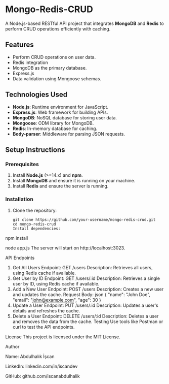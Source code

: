 # Mongo-Redis-CRUD

A Node.js-based RESTful API project that integrates **MongoDB** and **Redis** to perform CRUD operations efficiently with caching.

## Features

- Perform CRUD operations on user data.
- Redis integration
- MongoDB as the primary database.
- Express.js
- Data validation using Mongoose schemas.

## Technologies Used

- **Node.js**: Runtime environment for JavaScript.
- **Express.js**: Web framework for building APIs.
- **MongoDB**: NoSQL database for storing user data.
- **Mongoose**: ODM library for MongoDB.
- **Redis**: In-memory database for caching.
- **Body-parser**: Middleware for parsing JSON requests.

## Setup Instructions

### Prerequisites

1. Install **Node.js** (>=14.x) and **npm**.
2. Install **MongoDB** and ensure it is running on your machine.
3. Install **Redis** and ensure the server is running.

### Installation

1. Clone the repository:
   ```
   git clone https://github.com/your-username/mongo-redis-crud.git
   cd mongo-redis-crud
   Install dependencies:
   ```

npm install

node app.js
The server will start on http://localhost:3023.

API Endpoints

1. Get All Users
   Endpoint: GET /users
   Description: Retrieves all users, using Redis cache if available.
2. Get User by ID
   Endpoint: GET /users/:id
   Description: Retrieves a single user by ID, using Redis cache if available.
3. Add a New User
   Endpoint: POST /users
   Description: Creates a new user and updates the cache.
   Request Body:
   json
   {
   "name": "John Doe",
   "email": "john@example.com",
   "age": 30
   }
4. Update a User
   Endpoint: PUT /users/:id
   Description: Updates a user's details and refreshes the cache.
5. Delete a User
   Endpoint: DELETE /users/:id
   Description: Deletes a user and removes the data from the cache.
   Testing
   Use tools like Postman or curl to test the API endpoints.

License
This project is licensed under the MIT License.

Author

Name: Abdulhalık İşcan

LinkedIn: linkedin.com/in/iscandev

GitHub: github.com/iscanabdulhalik
